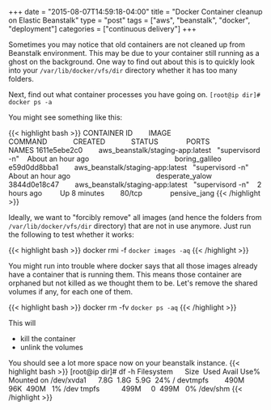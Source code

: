 +++
date = "2015-08-07T14:59:18-04:00"
title = "Docker Container cleanup on Elastic Beanstalk"
type = "post"
tags = ["aws", "beanstalk", "docker", "deployment"]
categories = ["continuous delivery"]
+++


Sometimes you may notice that old containers are not cleaned up from Beanstalk environment. This may be due to your container still running as a ghost on the background. One way to find out about this is to quickly look into your
`/var/lib/docker/vfs/dir` directory whether it has too many folders.

Next, find out what container processes you have going on.
`[root@ip dir]# docker ps -a`

You might see something like this:

    
{{< highlight bash >}}
    CONTAINER ID        IMAGE                              COMMAND             CREATED             STATUS              PORTS               NAMES
    1611e5ebe2c0        aws_beanstalk/staging-app:latest   "supervisord -n"    About an hour ago                                           boring_galileo
    e59d0dd8bba1        aws_beanstalk/staging-app:latest   "supervisord -n"    About an hour ago                                           desperate_yalow
    3844d0e18c47        aws_beanstalk/staging-app:latest   "supervisord -n"    2 hours ago         Up 8 minutes        80/tcp              pensive_jang
{{< /highlight >}}

Ideally, we want to "forcibly remove" all images (and hence the folders from `/var/lib/docker/vfs/dir` directory) that are not in use anymore.
Just run the following to test whether it works:

{{< highlight bash >}}
    docker rmi -f `docker images -aq`
{{< /highlight >}}

You might run into trouble where docker says that all those images already have a container that is running them. This means those container are orphaned but not killed as we thought them to be. Let's remove the shared volumes if any, for each one of them.

{{< highlight bash >}}
    docker rm -fv `docker ps -aq` 
{{< /highlight >}}

This will
	
  * kill the container
  * unlink the volumes


You should see a lot more space now on your beanstalk instance.
{{< highlight bash >}}
    [root@ip dir]# df -h
    Filesystem      Size  Used Avail Use% Mounted on
    /dev/xvda1      7.8G  1.8G  5.9G  24% /
    devtmpfs        490M   96K  490M   1% /dev
    tmpfs           499M     0  499M   0% /dev/shm
{{< /highlight >}}
